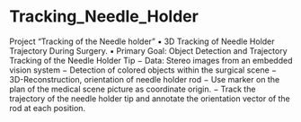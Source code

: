 # Tracking_Needle_Holder
Project “Tracking of the Needle holder”
▪ 3D Tracking of Needle Holder Trajectory During Surgery.
▪ Primary Goal: Object Detection and Trajectory Tracking of
the Needle Holder Tip
− Data: Stereo images from an embedded vision system
− Detection of colored objects within the surgical scene
− 3D-Reconstruction, orientation of needle holder rod
− Use marker on the plan of the medical scene picture as
coordinate origin.
− Track the trajectory of the needle holder tip and annotate
the orientation vector of the rod at each position.


